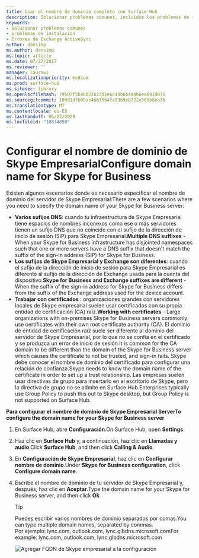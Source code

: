 ```yaml
---
title: Usar el nombre de dominio completo con Surface Hub
description: Solucionar problemas comunes, incluidos los problemas de instalación y errores de Exchange ActiveSync.
keywords:
- Solucionar problemas comunes
- problemas de instalación
- Errores de Exchange ActiveSync
author: dansimp
ms.author: dansimp
ms.topic: article
ms.date: 07/27/2017
ms.reviewer: ''
manager: laurawi
ms.localizationpriority: medium
ms.prod: surface-hub
ms.sitesec: library
ms.openlocfilehash: 79507f5b4bb22b23d1e6c4db6b4aab6ea891d876
ms.sourcegitcommit: 109d1d7608ac4667564fa5369e8722e569b8ea36
ms.translationtype: MT
ms.contentlocale: es-ES
ms.lasthandoff: 06/27/2020
ms.locfileid: "10834850"
---
```

# <span data-ttu-id="b21db-106">Configurar el nombre de dominio de Skype Empresarial</span><span class="sxs-lookup"><span data-stu-id="b21db-106">Configure domain name for Skype for Business</span></span>

<span data-ttu-id="b21db-107">Existen algunos escenarios donde es necesario especificar el nombre de dominio del servidor de Skype Empresarial:</span><span class="sxs-lookup"><span data-stu-id="b21db-107">There are a few scenarios where you need to specify the domain name of your Skype for Business server:</span></span>
- <span data-ttu-id="b21db-108">**Varios sufijos DNS**: cuando tu infraestructura de Skype Empresarial tiene espacios de nombres inconexos como ese o más servidores tienen un sufijo DNS que no coincide con el sufijo de la dirección de inicio de sesión (SIP) para Skype Empresarial.</span><span class="sxs-lookup"><span data-stu-id="b21db-108">**Multiple DNS suffixes** - When your Skype for Business infrastructure has disjointed namespaces such that one or more servers have a DNS suffix that doesn't match the suffix of the sign-in address (SIP) for Skype for Business.</span></span>  
- <span data-ttu-id="b21db-109">**Los sufijos de Skype Empresarial y Exchange son diferentes**: cuando el sufijo de la dirección de inicio de sesión para Skype Empresarial es diferente al sufijo de la dirección de Exchange usada para la cuenta del dispositivo.</span><span class="sxs-lookup"><span data-stu-id="b21db-109">**Skype for Business and Exchange suffixes are different** - When the suffix of the sign-in address for Skype for Business differs from the suffix of the Exchange address used for the device account.</span></span>
- <span data-ttu-id="b21db-110">**Trabajar con certificados** : organizaciones grandes con servidores locales de Skype empresarial suelen usar certificados con su propia entidad de certificación (CA) raíz.</span><span class="sxs-lookup"><span data-stu-id="b21db-110">**Working with certificates** - Large organizations with on-premises Skype for Business servers commonly use certificates with their own root certificate authority (CA).</span></span> <span data-ttu-id="b21db-111">El dominio de entidad de certificación raíz suele ser diferente al dominio del servidor de Skype Empresarial, por lo que no se confía en el certificado y se produzca un error de inicio de sesión.</span><span class="sxs-lookup"><span data-stu-id="b21db-111">It is common for the CA domain to be different than the domain of the Skype for Business server which causes the certificate to not be trusted, and sign-in fails.</span></span>  <span data-ttu-id="b21db-112">Skype debe conocer el nombre de dominio del certificado para configurar una relación de confianza.</span><span class="sxs-lookup"><span data-stu-id="b21db-112">Skype needs to know the domain name of the certificate in order to set up a trust relationship.</span></span> <span data-ttu-id="b21db-113">Las empresas suelen usar directivas de grupo para insertarlo en el escritorio de Skype, pero la directiva de grupo no se admite en Surface Hub.</span><span class="sxs-lookup"><span data-stu-id="b21db-113">Enterprises typically use Group Policy to push this out to Skype desktop, but Group Policy is not supported on Surface Hub.</span></span>

**<span data-ttu-id="b21db-114">Para configurar el nombre de dominio de Skype Empresarial Server</span><span class="sxs-lookup"><span data-stu-id="b21db-114">To configure the domain name for your Skype for Business server</span></span>**</br>
1. <span data-ttu-id="b21db-115">En Surface Hub, abre **Configuración**.</span><span class="sxs-lookup"><span data-stu-id="b21db-115">On Surface Hub, open **Settings**.</span></span>
2. <span data-ttu-id="b21db-116">Haz clic en **Surface Hub** y, a continuación, haz clic en **Llamadas y audio**.</span><span class="sxs-lookup"><span data-stu-id="b21db-116">Click **Surface Hub**, and then click **Calling & Audio**.</span></span> 
3. <span data-ttu-id="b21db-117">En **Configuración de Skype Empresarial**, haz clic en **Configurar nombre de dominio**.</span><span class="sxs-lookup"><span data-stu-id="b21db-117">Under **Skype for Business configuration**, click **Configure domain name**.</span></span> 
4. <span data-ttu-id="b21db-118">Escribe el nombre de dominio de tu servidor de Skype Empresarial y, después, haz clic en **Aceptar**.</span><span class="sxs-lookup"><span data-stu-id="b21db-118">Type the domain name for your Skype for Business server, and then click **Ok**.</span></span> 
   > [!TIP]
   > <span data-ttu-id="b21db-119">Puedes escribir varios nombres de dominio separados por comas.</span><span class="sxs-lookup"><span data-stu-id="b21db-119">You can type multiple domain names, separated by commas.</span></span> <br> <span data-ttu-id="b21db-120">Por ejemplo: lync.com, outlook.com, lync.glbdns.microsoft.com</span><span class="sxs-lookup"><span data-stu-id="b21db-120">For example: lync.com, outlook.com, lync.glbdns.microsoft.com</span></span>

    ![Agregar FQDN de Skype empresarial a la configuración](images/system-settings-add-fqdn.png)
